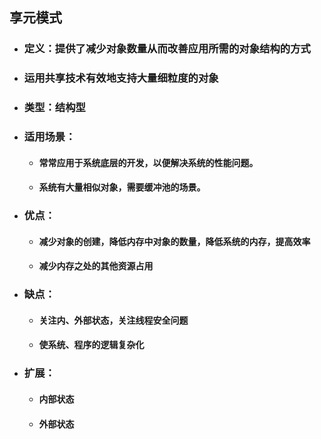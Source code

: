 ## 享元模式

- ### 定义：提供了减少对象数量从而改善应用所需的对象结构的方式

- ### 运用共享技术有效地支持大量细粒度的对象

- ### 类型：结构型

- ### 适用场景：

  - #### 常常应用于系统底层的开发，以便解决系统的性能问题。

  - #### 系统有大量相似对象，需要缓冲池的场景。

- ### 优点：

  - #### 减少对象的创建，降低内存中对象的数量，降低系统的内存，提高效率

  - #### 减少内存之处的其他资源占用

- ### 缺点：

  - #### 关注内、外部状态，关注线程安全问题

  - #### 使系统、程序的逻辑复杂化

- ### 扩展：

  - #### 内部状态

  - #### 外部状态
